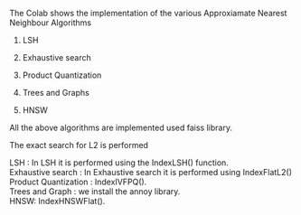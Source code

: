 The Colab shows the implementation of the various Approxiamate Nearest Neighbour Algorithms 

1. LSH

2. Exhaustive search

3. Product Quantization

4. Trees and Graphs

5. HNSW

All the above algorithms are implemented used faiss library.

The exact search for L2 is performed   

LSH : In LSH it is performed using the IndexLSH() function.<br>
Exhaustive search : In Exhaustive search it is performed using IndexFlatL2()<br>
Product Quantization : IndexIVFPQ().<br>
Trees and Graph : we install the annoy library.<br>
HNSW: IndexHNSWFlat().<br>

